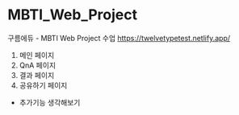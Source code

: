 # MBTI_Web_Project
구름에듀 - MBTI Web Project 수업
https://twelvetypetest.netlify.app/

1. 메인 페이지
2. QnA 페이지
3. 결과 페이지
4. 공유하기 페이지


+ 추가기능 생각해보기
